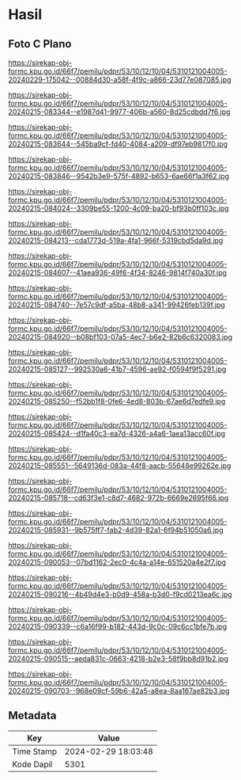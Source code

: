 # Hasil

## Foto C Plano

https://sirekap-obj-formc.kpu.go.id/66f7/pemilu/pdpr/53/10/12/10/04/5310121004005-20240229-175042--00884d30-a58f-4f9c-a866-23d77e087085.jpg

https://sirekap-obj-formc.kpu.go.id/66f7/pemilu/pdpr/53/10/12/10/04/5310121004005-20240215-083344--e1987d41-9977-406b-a560-8d25cdbdd7f6.jpg

https://sirekap-obj-formc.kpu.go.id/66f7/pemilu/pdpr/53/10/12/10/04/5310121004005-20240215-083644--545ba9cf-fd40-4084-a209-df97eb9817f0.jpg

https://sirekap-obj-formc.kpu.go.id/66f7/pemilu/pdpr/53/10/12/10/04/5310121004005-20240215-083846--9542b3e9-575f-4892-b653-6ae66f1a3f62.jpg

https://sirekap-obj-formc.kpu.go.id/66f7/pemilu/pdpr/53/10/12/10/04/5310121004005-20240215-084024--3309be55-1200-4c09-ba20-bf93b0ff103c.jpg

https://sirekap-obj-formc.kpu.go.id/66f7/pemilu/pdpr/53/10/12/10/04/5310121004005-20240215-084213--cda1773d-519a-4fa1-966f-5319cbd5da9d.jpg

https://sirekap-obj-formc.kpu.go.id/66f7/pemilu/pdpr/53/10/12/10/04/5310121004005-20240215-084607--41aea936-49f6-4f34-8246-9814f740a30f.jpg

https://sirekap-obj-formc.kpu.go.id/66f7/pemilu/pdpr/53/10/12/10/04/5310121004005-20240215-084740--7e57c9df-a5ba-48b8-a341-99426feb139f.jpg

https://sirekap-obj-formc.kpu.go.id/66f7/pemilu/pdpr/53/10/12/10/04/5310121004005-20240215-084920--b08bf103-07a5-4ec7-b6e2-82b6c6320083.jpg

https://sirekap-obj-formc.kpu.go.id/66f7/pemilu/pdpr/53/10/12/10/04/5310121004005-20240215-085127--992530a6-41b7-4596-ae92-f0594f9f5291.jpg

https://sirekap-obj-formc.kpu.go.id/66f7/pemilu/pdpr/53/10/12/10/04/5310121004005-20240215-085250--f52bb1f8-0fe6-4ed8-803b-67ae6d7edfe9.jpg

https://sirekap-obj-formc.kpu.go.id/66f7/pemilu/pdpr/53/10/12/10/04/5310121004005-20240215-085424--d1fa40c3-ea7d-4326-a4a6-1aea13acc60f.jpg

https://sirekap-obj-formc.kpu.go.id/66f7/pemilu/pdpr/53/10/12/10/04/5310121004005-20240215-085551--5649136d-083a-44f8-aacb-55648e99262e.jpg

https://sirekap-obj-formc.kpu.go.id/66f7/pemilu/pdpr/53/10/12/10/04/5310121004005-20240215-085718--cd63f3e1-c8d7-4682-972b-6669e2695f66.jpg

https://sirekap-obj-formc.kpu.go.id/66f7/pemilu/pdpr/53/10/12/10/04/5310121004005-20240215-085931--9b575ff7-fab2-4d39-82a1-6f94b51050a6.jpg

https://sirekap-obj-formc.kpu.go.id/66f7/pemilu/pdpr/53/10/12/10/04/5310121004005-20240215-090053--07bd1162-2ec0-4c4a-a14e-651520a4e2f7.jpg

https://sirekap-obj-formc.kpu.go.id/66f7/pemilu/pdpr/53/10/12/10/04/5310121004005-20240215-090216--4b49d4e3-b0d9-458a-b3d0-f9cd0213ea6c.jpg

https://sirekap-obj-formc.kpu.go.id/66f7/pemilu/pdpr/53/10/12/10/04/5310121004005-20240215-090339--c6a16f99-b182-443d-9c0c-09c6cc1bfe7b.jpg

https://sirekap-obj-formc.kpu.go.id/66f7/pemilu/pdpr/53/10/12/10/04/5310121004005-20240215-090515--aeda831c-0663-4218-b2e3-58f9bb8d91b2.jpg

https://sirekap-obj-formc.kpu.go.id/66f7/pemilu/pdpr/53/10/12/10/04/5310121004005-20240215-090703--968e09cf-59b6-42a5-a8ea-8aa167ae82b3.jpg


## Metadata

| Key        | Value               |
| ---------- | ------------------- |
| Time Stamp | 2024-02-29 18:03:48 |
| Kode Dapil | 5301                |



